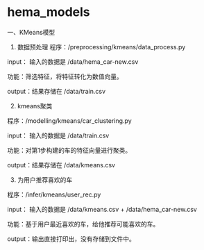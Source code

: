 # hema_models

一、KMeans模型

1. 数据预处理
程序：/preprocessing/kmeans/data_process.py

input： 输入的数据是 /data/hema_car-new.csv

功能：筛选特征，将特征转化为数值向量。

output：结果存储在 /data/train.csv



2. kmeans聚类

程序：/modelling/kmeans/car_clustering.py

input： 输入的数据是 /data/train.csv

功能：对第1步构建的车的特征向量进行聚类。

output：结果存储在 /data/kmeans.csv



3. 为用户推荐喜欢的车

程序：/infer/kmeans/user_rec.py

input： 输入的数据是 /data/kmeans.csv + /data/hema_car-new.csv

功能：基于用户最近喜欢的车，给他推荐可能喜欢的车。

output：输出直接打印出，没有存储到文件中。